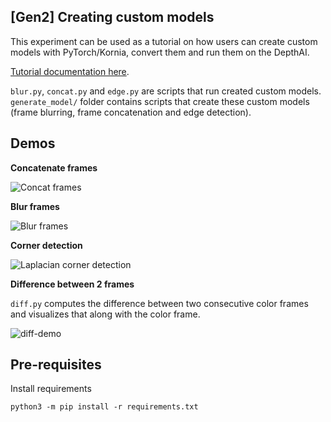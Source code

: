 
## [Gen2] Creating custom models

This experiment can be used as a tutorial on how users can create custom models with
PyTorch/Kornia, convert them and run them on the DepthAI.

[Tutorial documentation here](https://docs.luxonis.com/en/latest/pages/tutorials/creating-custom-nn-models/).

`blur.py`, `concat.py` and `edge.py` are scripts that run created custom models. `generate_model/` folder contains scripts that create these custom models (frame blurring, frame concatenation and edge detection).

## Demos

**Concatenate frames**

![Concat frames](https://user-images.githubusercontent.com/18037362/134209980-09c6e2f9-8a26-45d5-a6ad-c31d9e2816e1.png)

**Blur frames**

![Blur frames](https://docs.luxonis.com/en/latest/_images/blur.jpeg)

**Corner detection**

![Laplacian corner detection](https://user-images.githubusercontent.com/18037362/134209951-4e1c7343-a333-4fb6-bdc9-bc86f6dc36b2.jpeg)

**Difference between 2 frames**

`diff.py` computes the difference between two consecutive color frames and visualizes that along with the color frame.

![diff-demo](https://user-images.githubusercontent.com/18037362/185765421-3f391d9c-341a-4e5c-9f5d-3ce322347af1.gif)


## Pre-requisites

Install requirements
```
python3 -m pip install -r requirements.txt
```
